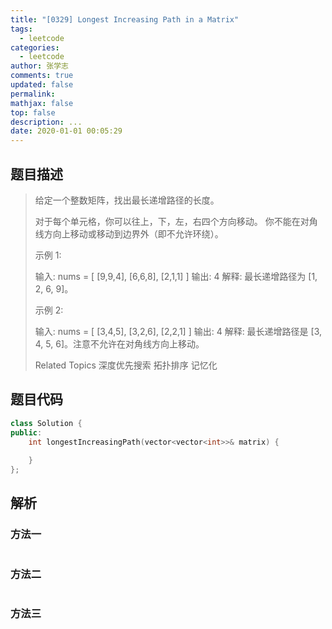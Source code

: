```yaml
---
title: "[0329] Longest Increasing Path in a Matrix"
tags:
  - leetcode
categories:
  - leetcode
author: 张学志
comments: true
updated: false
permalink:
mathjax: false
top: false
description: ...
date: 2020-01-01 00:05:29
---
```


## 题目描述

> 给定一个整数矩阵，找出最长递增路径的长度。 
> 
> 对于每个单元格，你可以往上，下，左，右四个方向移动。 你不能在对角线方向上移动或移动到边界外（即不允许环绕）。 
> 
> 示例 1: 
> 
> 输入: nums = 
> [
> [9,9,4],
> [6,6,8],
> [2,1,1]
> ] 
> 输出: 4 
> 解释: 最长递增路径为 [1, 2, 6, 9]。 
> 
> 示例 2: 
> 
> 输入: nums = 
> [
> [3,4,5],
> [3,2,6],
> [2,2,1]
> ] 
> 输出: 4 
> 解释: 最长递增路径是 [3, 4, 5, 6]。注意不允许在对角线方向上移动。
> 
> Related Topics 深度优先搜索 拓扑排序 记忆化

## 题目代码

```cpp
class Solution {
public:
    int longestIncreasingPath(vector<vector<int>>& matrix) {
        
    }
};
```

## 解析

### 方法一

```cpp

```

### 方法二

```cpp

```

### 方法三

```cpp

```

